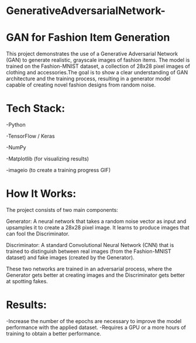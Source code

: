 # GenerativeAdversarialNetwork-


# GAN for Fashion Item Generation
This project demonstrates the use of a Generative Adversarial Network (GAN) to generate realistic, grayscale images of fashion items. The model is trained on the Fashion-MNIST dataset, a collection of 28x28 pixel images of clothing and accessories.The goal is to show a clear understanding of GAN architecture and the training process, resulting in a generator model capable of creating novel fashion designs from random noise.

# Tech Stack:

-Python

-TensorFlow / Keras

-NumPy

-Matplotlib (for visualizing results)

-imageio (to create a training progress GIF)

# How It Works:

The project consists of two main components:

Generator: A neural network that takes a random noise vector as input and upsamples it to create a 28x28 pixel image. It learns to produce images that can fool the Discriminator.

Discriminator: A standard Convolutional Neural Network (CNN) that is trained to distinguish between real images (from the Fashion-MNIST dataset) and fake images (created by the Generator).

These two networks are trained in an adversarial process, where the Generator gets better at creating images and the Discriminator gets better at spotting fakes.


# Results:

-Increase the number of the epochs are necessary to improve the model performance with the applied dataset.
-Requires a GPU or a more hours of training to obtain a better performance.
